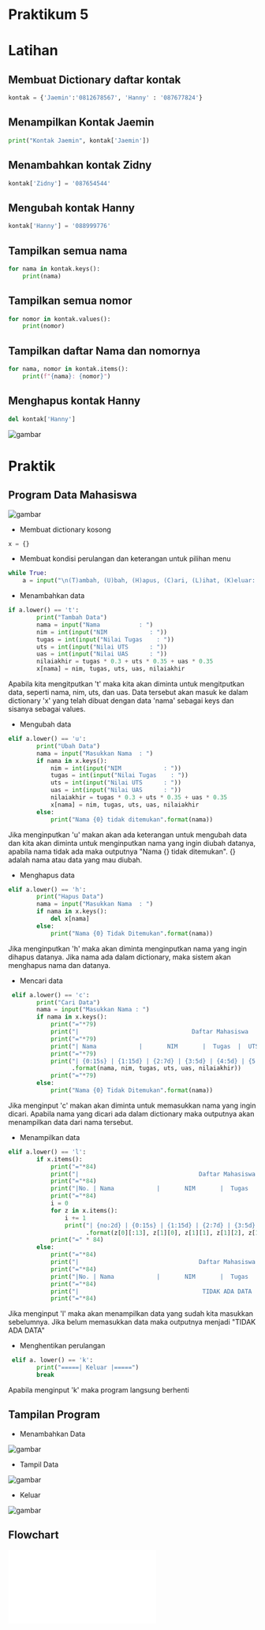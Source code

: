 # Praktikum 5
# Latihan
## Membuat Dictionary daftar kontak
```python
kontak = {'Jaemin':'0812678567', 'Hanny' : '087677824'}
```

## Menampilkan Kontak Jaemin
```python
print("Kontak Jaemin", kontak['Jaemin'])
```

## Menambahkan kontak Zidny
```python
kontak['Zidny'] = '087654544'
```

## Mengubah kontak Hanny
```python
kontak['Hanny'] = '088999776'
```

## Tampilkan semua nama
```python print("=====Menampilkan semua nama=====")
for nama in kontak.keys():
    print(nama)
```

## Tampilkan semua nomor
```python print("\n=====Menampilkan semua nomor=====")
for nomor in kontak.values():
    print(nomor)
```

## Tampilkan daftar Nama dan nomornya
```python print("\n=====Menampilkan nama dan nomor=====")
for nama, nomor in kontak.items():
    print(f"{nama}: {nomor}")
```

## Menghapus kontak Hanny
```python 
del kontak['Hanny']
```


![gambar](p2.png)

# Praktik
## Program Data Mahasiswa

![gambar](p1.png)

- Membuat dictionary kosong
```python
x = {}
```
- Membuat kondisi perulangan dan keterangan untuk pilihan menu
```python
while True:
    a = input("\n(T)ambah, (U)bah, (H)apus, (C)ari, (L)ihat, (K)eluar: ")
```
- Menambahkan data
```python
if a.lower() == 't':
        print("Tambah Data")
        nama = input("Nama           : ")
        nim = int(input("NIM            : "))
        tugas = int(input("Nilai Tugas    : "))
        uts = int(input("Nilai UTS      : ")) 
        uas = int(input("Nilai UAS      : "))
        nilaiakhir = tugas * 0.3 + uts * 0.35 + uas * 0.35
        x[nama] = nim, tugas, uts, uas, nilaiakhir
```
Apabila kita mengitputkan 't' maka kita akan diminta untuk mengitputkan data, seperti nama, nim, uts, dan uas. Data tersebut akan masuk ke dalam dictionary 'x' yang telah dibuat dengan data 'nama' sebagai keys dan sisanya sebagai values.

- Mengubah data
```python
elif a.lower() == 'u':
        print("Ubah Data")
        nama = input("Masukkan Nama  : ")
        if nama in x.keys():
            nim = int(input("NIM            : "))
            tugas = int(input("Nilai Tugas    : "))
            uts = int(input("Nilai UTS      : "))
            uas = int(input("Nilai UAS      : "))
            nilaiakhir = tugas * 0.3 + uts * 0.35 + uas * 0.35
            x[nama] = nim, tugas, uts, uas, nilaiakhir
        else:
            print("Nama {0} tidak ditemukan".format(nama))
```
Jika menginputkan 'u' makan akan ada keterangan untuk mengubah data dan kita akan diminta untuk menginputkan nama yang ingin diubah datanya, apabila nama tidak ada maka outputnya "Nama {} tidak ditemukan". {} adalah nama atau data yang mau diubah.

- Menghapus data
```python
elif a.lower() == 'h':
        print("Hapus Data")
        nama = input("Masukkan Nama  : ")
        if nama in x.keys():
            del x[nama]
        else:
            print("Nama {0} Tidak Ditemukan".format(nama))
```
Jika menginputkan 'h' maka akan diminta menginputkan nama yang ingin dihapus datanya. Jika nama ada dalam dictionary, maka sistem akan menghapus nama dan datanya.

- Mencari data
```python
 elif a.lower() == 'c':
        print("Cari Data")
        nama = input("Masukkan Nama : ")
        if nama in x.keys():
            print("="*79)
            print("|                                Daftar Mahasiswa                             |")
            print("="*79)
            print("| Nama            |       NIM       |  Tugas  |  UTS  |  UAS  |  Nilai Akhir  |")
            print("="*79)
            print("| {0:15s} | {1:15d} | {2:7d} | {3:5d} | {4:5d} | {5:9.2f}    |"
                  .format(nama, nim, tugas, uts, uas, nilaiakhir))
            print("="*79)
        else:
            print("Nama {0} Tidak Ditemukan".format(nama))
```
Jika menginput 'c' makan akan diminta untuk memasukkan nama yang ingin dicari. Apabila nama yang dicari ada dalam dictionary maka outputnya akan menampilkan data dari nama tersebut.

- Menampilkan data
```python
elif a.lower() == 'l':
        if x.items():
            print("="*84)
            print("|                                  Daftar Mahasiswa                                |")
            print("="*84)
            print("|No. | Nama            |       NIM       |  Tugas  |  UTS  |  UAS  |  Nilai Akhir  |")
            print("="*84)
            i = 0
            for z in x.items():
                i += 1
                print("| {no:2d} | {0:15s} | {1:15d} | {2:7d} | {3:5d} | {4:5d} | {5:9.2f}     |"
                      .format(z[0][:13], z[1][0], z[1][1], z[1][2], z[1][3], z[1][4], no=i))
            print("=" * 84)
        else:
            print("="*84)
            print("|                                  Daftar Mahasiswa                                |")
            print("="*84)
            print("|No. | Nama            |       NIM       |  Tugas  |  UTS  |  UAS  |  Nilai Akhir  |")
            print("="*84)
            print("|                                   TIDAK ADA DATA                                 |")
            print("="*84)
```
Jika menginput 'l' maka akan menampilkan data yang sudah kita masukkan sebelumnya. Jika belum memasukkan data maka outputnya menjadi "TIDAK ADA DATA"

- Menghentikan perulangan
```python
 elif a. lower() == 'k':
        print("=====| Keluar |=====")
        break
```
Apabila menginput 'k' maka program langsung berhenti

## Tampilan Program
- Menambahkan Data

![gambar](tambahdata.png)

- Tampil Data

![gambar](tampildata.png)

- Keluar

![gambar](keluar.png)

## Flowchart

![gambar](flowchartp5.pdf)
